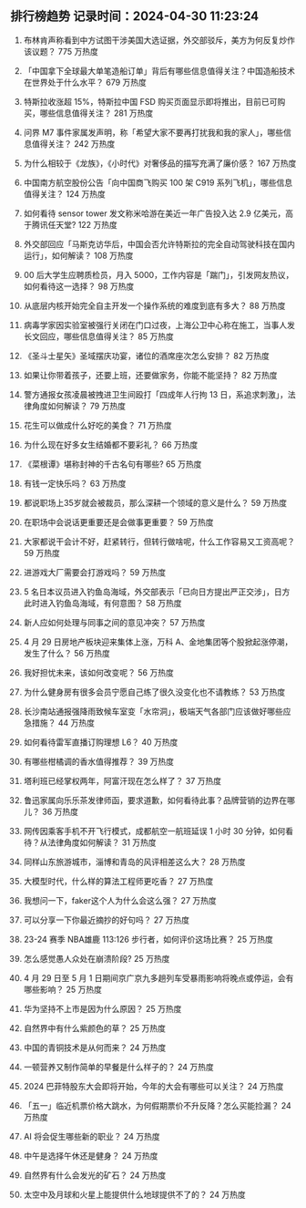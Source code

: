 
## 排行榜趋势 记录时间：2024-04-30 11:23:24
  
  1. 布林肯声称看到中方试图干涉美国大选证据，外交部驳斥，美方为何反复炒作该议题？ 775 万热度
    
  2. 「中国拿下全球最大单笔造船订单」背后有哪些信息值得关注？中国造船技术在世界处于什么水平？ 679 万热度
    
  3. 特斯拉收涨超 15%，特斯拉中国 FSD 购买页面显示即将推出，目前已可购买，哪些信息值得关注？ 281 万热度
    
  4. 问界 M7 事件家属发声明，称「希望大家不要再打扰我和我的家人」，哪些信息值得关注？ 242 万热度
    
  5. 为什么相较于《龙族》，《小时代》对奢侈品的描写充满了廉价感？ 167 万热度
    
  6. 中国南方航空股份公告「向中国商飞购买 100 架 C919 系列飞机」，哪些信息值得关注？ 124 万热度
    
  7. 如何看待 sensor tower 发文称米哈游在美近一年广告投入达 2.9 亿美元，高于腾讯任天堂? 122 万热度
    
  8. 外交部回应「马斯克访华后，中国会否允许特斯拉的完全自动驾驶科技在国内运行」，如何解读？ 108 万热度
    
  9. 00 后大学生应聘质检员，月入 5000，工作内容是「踹门」，引发网友热议，如何看待这一选择？ 98 万热度
    
  10. 从底层内核开始完全自主开发一个操作系统的难度到底有多大？ 88 万热度
    
  11. 病毒学家因实验室被强行关闭在门口过夜，上海公卫中心称在施工，当事人发长文回应，哪些信息值得关注？ 85 万热度
    
  12. 《圣斗士星矢》圣域摆庆功宴，诸位的酒席座次怎么安排？ 82 万热度
    
  13. 如果让你带着孩子，还要上班，还要做家务，你能不能坚持？ 82 万热度
    
  14. 警方通报女孩凌晨被拽进卫生间殴打「四成年人行拘 13 日，系追求刺激」，法律角度如何解读？ 79 万热度
    
  15. 花生可以做成什么好吃的美食？ 71 万热度
    
  16. 为什么现在好多女生结婚都不要彩礼？ 66 万热度
    
  17. 《菜根谭》堪称封神的千古名句有哪些? 65 万热度
    
  18. 有钱一定快乐吗？ 63 万热度
    
  19. 都说职场上35岁就会被裁员，那么深耕一个领域的意义是什么？ 59 万热度
    
  20. 在职场中会说话更重要还是会做事更重要？ 59 万热度
    
  21. 大家都说干会计不好，赶紧转行，但转行做啥呢，什么工作容易又工资高呢？ 59 万热度
    
  22. 进游戏大厂需要会打游戏吗？ 59 万热度
    
  23. 5 名日本议员进入钓鱼岛海域，外交部表示「已向日方提出严正交涉」，日方此时进入钓鱼岛海域，有何意图？ 58 万热度
    
  24. 新人应如何处理与同事之间的意见冲突？ 57 万热度
    
  25. 4 月 29 日房地产板块迎来集体上涨，万科 A、金地集团等个股掀起涨停潮，发生了什么？ 56 万热度
    
  26. 我好担忧未来，该如何改变呢？ 56 万热度
    
  27. 为什么健身房有很多会员宁愿自己练了很久没变化也不请教练？ 53 万热度
    
  28. 长沙南站通报强降雨致候车室变「水帘洞」，极端天气各部门应该做好哪些应急措施？ 44 万热度
    
  29. 如何看待雷军直播订购理想 L6？ 40 万热度
    
  30. 有哪些柑橘调的香水值得推荐？ 39 万热度
    
  31. 塔利班已经掌权两年，阿富汗现在怎么样了？ 37 万热度
    
  32. 鲁迅家属向乐乐茶发律师函，要求道歉，如何看待此事？品牌营销的边界在哪儿？ 36 万热度
    
  33. 网传因乘客手机不开飞行模式，成都航空一航班延误 1 小时 30 分钟，如何看待？从法律角度如何解读？ 31 万热度
    
  34. 同样山东旅游城市，淄博和青岛的风评相差这么大？ 28 万热度
    
  35. 大模型时代，什么样的算法工程师更吃香？ 27 万热度
    
  36. 我想问一下，faker这个人为什么会这么强？ 27 万热度
    
  37. 可以分享一下你最近摘抄的好句吗？ 27 万热度
    
  38. 23-24 赛季 NBA雄鹿 113:126 步行者，如何评价这场比赛？ 25 万热度
    
  39. 怎么感觉愚人众处在崩溃阶段? 25 万热度
    
  40. 4 月 29 日至 5 月 1 日期间京广京九多趟列车受暴雨影响将晚点或停运，会有哪些影响？ 25 万热度
    
  41. 华为坚持不上市是因为什么原因？ 25 万热度
    
  42. 自然界中有什么紫颜色的草？ 25 万热度
    
  43. 中国的青铜技术是从何而来？ 24 万热度
    
  44. 一顿营养又制作简单的早餐是什么样子的？ 24 万热度
    
  45. 2024 巴菲特股东大会即将开始，今年的大会有哪些可以关注？ 24 万热度
    
  46. 「五一」临近机票价格大跳水，为何假期票价不升反降？怎么买能捡漏？ 24 万热度
    
  47. AI 将会促生哪些新的职业？ 24 万热度
    
  48. 中午是选择午休还是健身？ 24 万热度
    
  49. 自然界有什么会发光的矿石？ 24 万热度
    
  50. 太空中及月球和火星上能提供什么地球提供不了的？ 24 万热度
    